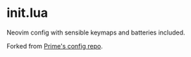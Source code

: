 # init.lua
Neovim config with sensible keymaps and batteries included.

Forked from [Prime's config repo](https://github.com/ThePrimeagen/init.lua).
